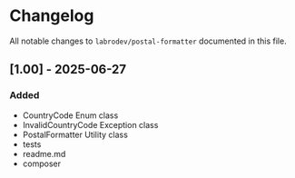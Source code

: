 # Changelog

All notable changes to `labrodev/postal-formatter` documented in this file.

## [1.00] - 2025-06-27

### Added
- CountryCode Enum class
- InvalidCountryCode Exception class
- PostalFormatter Utility class
- tests
- readme.md
- composer
